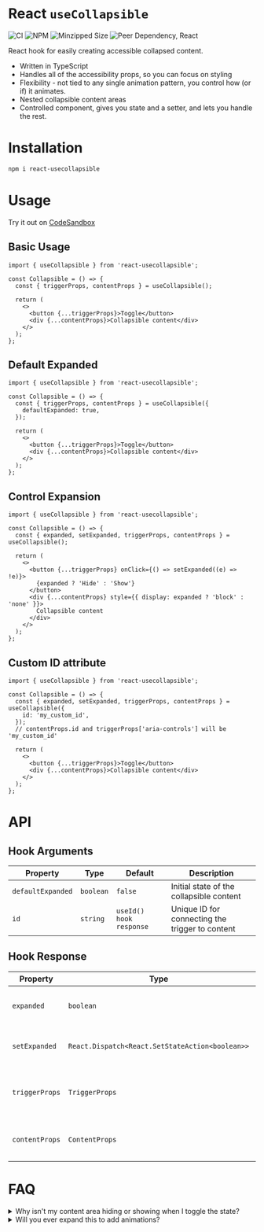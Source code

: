 # React `useCollapsible`

![CI](https://github.com/tywayne/react-usecollapsible/actions/workflows/ci.yml/badge.svg?branch=main)
![NPM](https://img.shields.io/npm/v/react-usecollapsible)
![Minzipped Size](https://img.shields.io/bundlephobia/minzip/react-usecollapsible)
![Peer Dependency, React](https://img.shields.io/npm/dependency-version/react-usecollapsible/peer/react)

React hook for easily creating accessible collapsed content.

- Written in TypeScript
- Handles all of the accessibility props, so you can focus on styling
- Flexibility - not tied to any single animation pattern, you control how (or if) it animates.
- Nested collapsible content areas
- Controlled component, gives you state and a setter, and lets you handle the rest.

# Installation

```sh
npm i react-usecollapsible
```

# Usage

Try it out on [CodeSandbox](https://codesandbox.io/s/react-usecollapsible-example-8hp1o7)

## Basic Usage

```tsx
import { useCollapsible } from 'react-usecollapsible';

const Collapsible = () => {
  const { triggerProps, contentProps } = useCollapsible();

  return (
    <>
      <button {...triggerProps}>Toggle</button>
      <div {...contentProps}>Collapsible content</div>
    </>
  );
};
```

## Default Expanded

```tsx
import { useCollapsible } from 'react-usecollapsible';

const Collapsible = () => {
  const { triggerProps, contentProps } = useCollapsible({
    defaultExpanded: true,
  });

  return (
    <>
      <button {...triggerProps}>Toggle</button>
      <div {...contentProps}>Collapsible content</div>
    </>
  );
};
```

## Control Expansion

```tsx
import { useCollapsible } from 'react-usecollapsible';

const Collapsible = () => {
  const { expanded, setExpanded, triggerProps, contentProps } = useCollapsible();

  return (
    <>
      <button {...triggerProps} onClick={() => setExpanded((e) => !e)}>
        {expanded ? 'Hide' : 'Show'}
      </button>
      <div {...contentProps} style={{ display: expanded ? 'block' : 'none' }}>
        Collapsible content
      </div>
    </>
  );
};
```

## Custom ID attribute

```tsx
import { useCollapsible } from 'react-usecollapsible';

const Collapsible = () => {
  const { expanded, setExpanded, triggerProps, contentProps } = useCollapsible({
    id: 'my_custom_id',
  });
  // contentProps.id and triggerProps['aria-controls'] will be 'my_custom_id'

  return (
    <>
      <button {...triggerProps}>Toggle</button>
      <div {...contentProps}>Collapsible content</div>
    </>
  );
};
```

# API

## Hook Arguments

| Property          | Type      | Default                 | Description                                     |
| ----------------- | --------- | ----------------------- | ----------------------------------------------- |
| `defaultExpanded` | `boolean` | `false`                 | Initial state of the collapsible content        |
| `id`              | `string`  | `useId() hook response` | Unique ID for connecting the trigger to content |

## Hook Response

| Property       | Type                                            | Description                                       |
| -------------- | ----------------------------------------------- | ------------------------------------------------- |
| `expanded`     | `boolean`                                       | `useState` value for expansion of content         |
| `setExpanded`  | `React.Dispatch<React.SetStateAction<boolean>>` | `useState` setter for expansion of content        |
| `triggerProps` | `TriggerProps`                                  | Props to be applied to content visibility trigger |
| `contentProps` | `ContentProps`                                  | Props to be applied to content area               |

# FAQ

<details>
  <summary>Why isn't my content area hiding or showing when I toggle the state?</summary>

This is likely because you need to style your content based on the expanded state. To give maximum flexibility in _how_ you'd like to animate (or not animate) the expansion, styling is left completely up to you.

This hook controls how accessibility tools see the content, not how it looks visually.

</details>

<details>
  <summary>Will you ever expand this to add animations?</summary>
  
  Not likely. This is purposefully simplified to only control the accessibility properties of collapsible content.

Feel free to use this hook as a dependency on a component package that implements animations if you'd like!

</details>
